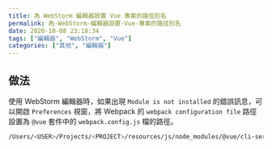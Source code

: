 ```yaml
---
title: 為 WebStorm 編輯器設置 Vue 專案的路徑別名
permalink: 為-WebStorm-編輯器設置-Vue-專案的路徑別名
date: 2020-10-08 23:18:34
tags: ["編輯器", "WebStorm", "Vue"]
categories: ["其他", "編輯器"]
---
```


## 做法

使用 WebStorm 編輯器時，如果出現 `Module is not installed` 的錯誤訊息，可以開啟 `Preferences` 視窗，將 Webpack 的 `webpack configuration file` 路徑設置為 `@vue` 套件中的 `webpack.config.js` 檔的路徑。

```BASH
/Users/<USER>/Projects/<PROJECT>/resources/js/node_modules/@vue/cli-service/webpack.config.js
```
